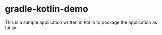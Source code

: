 # gradle-kotlin-demo
This is a sample application written in Kotlin to package the application as fat jar.
